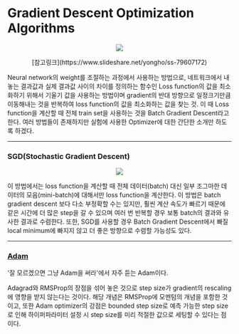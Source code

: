 #  Gradient Descent Optimization Algorithms 

<p align="center">
   <img src="https://user-images.githubusercontent.com/26568793/57982028-60ca9a00-7a7a-11e9-8f17-2611c1756718.png">
</p>

<p align="center"> 
  [참고링크](https://www.slideshare.net/yongho/ss-79607172)
</p>

Neural network의 weight를 조절하는 과정에서 사용하는 방법으로, 네트워크에서 내놓는 결과값과 실제 결과값 사이의 차이를 정의하는 함수인 Loss function의 값을 최소화하기 위해서 기울기 값을 사용하는 방법이며 gradient의 반대 방향으로 일정크기만큼 이동해내는 것을 반복하여 loss function의 값을 최소화하는 값을 찾는 것. 이 때 Loss function을 계산할 때 전체 train set을 사용하는 것을 Batch Gradient Descent라고 한다. 여러 방법들이 존재하지만 실험에 사용한 Optimizer에 대한 간단한 소개만 하도록 하겠다. 



------

### SGD(Stochastic  Gradient Descent)
<p align="center">
   <img src="https://user-images.githubusercontent.com/26568793/57982033-72ac3d00-7a7a-11e9-8787-87d6d015ce45.png">
</p>

이 방법에서는 loss function을 계산할 때 전체 데이터(batch) 대신 일부 조그마한 데이터의 모음(mini-batch)에 대해서만 loss function을 계산한다. 이 방법은 batch gradient descent 보다 다소 부정확할 수는 있지만, 훨씬 계산 속도가 빠르기 때문에 같은 시간에 더 많은 step을 갈 수 있으며 여러 번 반복할 경우 보통 batch의 결과와 유사한 결과로 수렴한다. 또한, SGD를 사용할 경우 Batch Gradient Descent에서 빠질 local minimum에 빠지지 않고 더 좋은 방향으로 수렴할 가능성도 있다.





------

### [Adam](https://dalpo0814.tistory.com/29)

'잘 모르겠으면 그냥 Adam을 써라'에서 자주 듣는 Adam이다. 

Adagrad와 RMSProp의 장점을 섞어 놓은 것으로 step size가 gradient의 rescaling에 영향을 받지 않는다는 것이다. 해당 개념은 RMSProp에 모멘텀의 개념을 포함한 것이고, 또한 Adam optimizer의 강점은 bounded step size로 예측 가능한 step size로 인해 하이퍼파라미터 설정 시 step size를 미리 적절한 값으로 세팅할 수 있다는 점이다. 

[^3]: <https://dalpo0814.tistory.com/29>